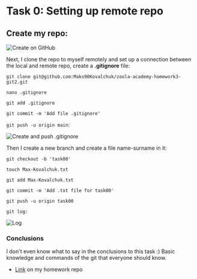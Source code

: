 # Task 0: Setting up remote repo

## Create my repo:

![Create on GitHub](/home/maks/zoola-academy-homework/general/3_git2/Max-Kovalchuk/screenshot/task00-1.png)

Next, I clone the repo to myself remotely and set up a connection between the local and remote repo, create a **.gitignore** file:

`git clone git@github.com:Maks90Kovalchuk/zoola-academy-homework3-git2.git`

`nano .gitignore`

`git add .gitignore`

`git commit -m 'Add file .gitignore'`

`git push -u origin main`:

![Create and push .gitignore](/home/maks/zoola-academy-homework/general/3_git2/Max-Kovalchuk/screenshot/gitignore-task00.png)

Then I create a new branch and create a file name-surname in it:

`git checkout -b 'task00'`

`touch Max-Kovalchuk.txt`

`git add Max-Kovalchuk.txt`

`git commit -m 'Add .txt file for task00'`

`git push -u origin task00`

`git log:`

![Log](/home/maks/zoola-academy-homework/general/3_git2/Max-Kovalchuk/screenshot/log-task00.png)

### Conclusions

I don't even know what to say in the conclusions to this task :) Basic knowledge and commands of the git that everyone should know.

- [Link](https://github.com/Maks90Kovalchuk/zoola-academy-homework3-git2) on my homework repo